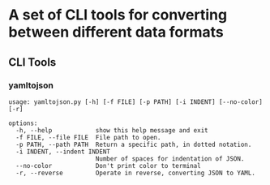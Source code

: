 
# A set of CLI tools for converting between different data formats

## CLI Tools


### yamltojson
```
usage: yamltojson.py [-h] [-f FILE] [-p PATH] [-i INDENT] [--no-color] [-r]

options:
  -h, --help            show this help message and exit
  -f FILE, --file FILE  File path to open.
  -p PATH, --path PATH  Return a specific path, in dotted notation.
  -i INDENT, --indent INDENT
                        Number of spaces for indentation of JSON.
  --no-color            Don't print color to terminal
  -r, --reverse         Operate in reverse, converting JSON to YAML.
```
